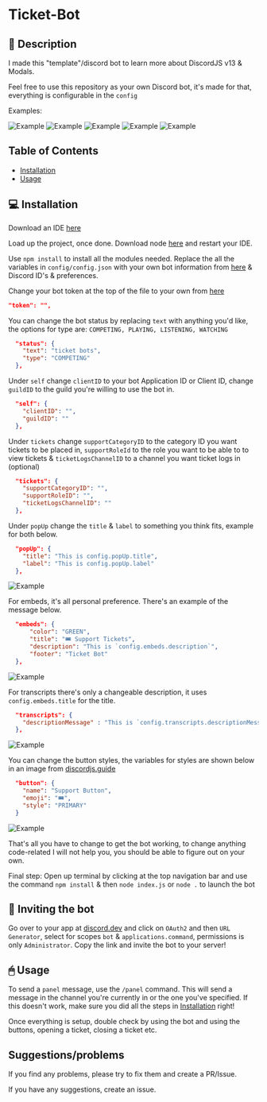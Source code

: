 # Ticket-Bot

## 📜 Description

I made this "template"/discord bot to learn more about DiscordJS v13 & Modals.

Feel free to use this repository as your own Discord bot, it's made for that, everything is configurable in the `config`

Examples: 

![Example](https://imgur.com/nzKz0qI.png)
![Example](https://imgur.com/COe6oGb.png)
![Example](https://imgur.com/UpWz2KJ.png)
![Example](https://imgur.com/ILeaP0q.png)
![Example](https://imgur.com/4U5xxXC.png)


## Table of Contents

- [Installation](#installation)
- [Usage](#usage)

## 💻 Installation

Download an IDE [here](https://code.visualstudio.com/)

Load up the project, once done. Download node [here](https://nodejs.org/en/) and restart your IDE.

Use `npm install` to install all the modules needed. Replace the all the variables in `config/config.json` with your own bot information from [here](https://discord.dev) & Discord ID's & preferences.

Change your bot token at the top of the file to your own from [here](https://discord.dev)
```json
"token": "",
```

You can change the bot status by replacing `text` with anything you'd like, the options for type are: `COMPETING, PLAYING, LISTENING, WATCHING` 

```json
  "status": {
    "text": "ticket bots",
    "type": "COMPETING" 
  },
```
Under `self` change `clientID` to your bot Application ID or Client ID, change `guildID` to the guild you're willing to use the bot in.

```json
  "self": {
    "clientID": "",
    "guildID": ""
  },
```

Under `tickets` change `supportCategoryID` to the category ID you want tickets to be placed in, `supportRoleId` to the role you want to be able to to view tickets & `ticketLogsChannelID` to a channel you want ticket logs in (optional)

```json
  "tickets": {
    "supportCategoryID": "",
    "supportRoleID": "",
    "ticketLogsChannelID": ""
  },
```

Under `popUp` change the `title` & `label` to something you think fits, example for both below.

```json
  "popUp": {
    "title": "This is config.popUp.title",
    "label": "This is config.popUp.label"
  },
```
![Example](https://imgur.com/COe6oGb.png)

For embeds, it's all personal preference. There's an example of the message below.

```json
  "embeds": {
      "color": "GREEN",
      "title": "🎟 Support Tickets",
      "description": "This is `config.embeds.description`",
      "footer": "Ticket Bot"
  },
```
![Example](https://imgur.com/u1KTYUd.png)

For transcripts there's only a changeable description, it uses `config.embeds.title` for the title.

```json
  "transcripts": {
    "descriptionMessage" : "This is `config.transcripts.descriptionMessage`"
  },
```
![Example](https://imgur.com/4U5xxXC.png)

You can change the button styles, the variables for styles are shown below in an image from [discordjs.guide](https://discordjs.guide/interactions/buttons.html#button-styles)

```json
  "button": {
    "name": "Support Button",
    "emoji": "🎟",
    "style": "PRIMARY"
  }
```

![Example](https://imgur.com/nQt8oFJ.png)

That's all you have to change to get the bot working, to change anything code-related I will not help you, you should be able to figure out on your own.

Final step: 
Open up terminal by clicking at the top navigation bar and use the command `npm install` & then `node index.js` or `node .` to launch the bot


## 🚪 Inviting the bot

Go over to your app at [discord.dev](https://discord.dev) and click on `OAuth2` and then `URL Generator`, select for scopes `bot` & `applications.command`, permissions is only `Administrator`. Copy the link and invite the bot to your server!

## 🖱 Usage

To send a `panel` message, use the `/panel` command. This will send a message in the channel you're currently in or the one you've specified. If this doesn't work, make sure you did all the steps in [Installation](#installation) right!

Once everything is setup, double check by using the bot and using the buttons, opening a ticket, closing a ticket etc.

## Suggestions/problems

If you find any problems, please try to fix them and create a PR/Issue.

If you have any suggestions, create an issue.
